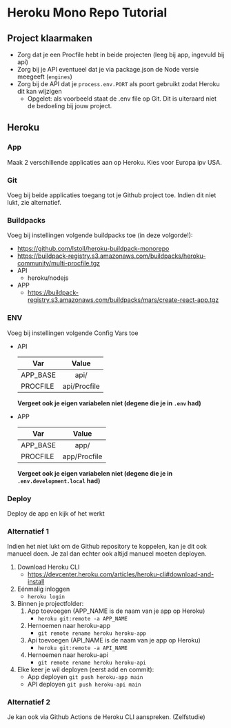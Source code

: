 # Heroku Mono Repo Tutorial

## Project klaarmaken

- Zorg dat je een Procfile hebt in beide projecten (leeg bij app, ingevuld bij api)
- Zorg bij je API eventueel dat je via package.json de Node versie meegeeft (`engines`)
- Zorg bij de API dat je `process.env.PORT` als poort gebruikt zodat Heroku dit kan wijzigen
  - Opgelet: als voorbeeld staat de .env file op Git. Dit is uiteraard niet de bedoeling bij jouw project.

## Heroku

### App

Maak 2 verschillende applicaties aan op Heroku. Kies voor Europa ipv USA.

### Git

Voeg bij beide applicaties toegang tot je Github project toe.
Indien dit niet lukt, zie alternatief.

### Buildpacks

Voeg bij instellingen volgende buildpacks toe (in deze volgorde!):

- https://github.com/lstoll/heroku-buildpack-monorepo
- https://buildpack-registry.s3.amazonaws.com/buildpacks/heroku-community/multi-procfile.tgz
- API
  - heroku/nodejs
- APP
  - https://buildpack-registry.s3.amazonaws.com/buildpacks/mars/create-react-app.tgz

### ENV

Voeg bij instellingen volgende Config Vars toe

- API

  | Var      |    Value     |
  | -------- | :----------: |
  | APP_BASE |     api/     |
  | PROCFILE | api/Procfile |

  **Vergeet ook je eigen variabelen niet (degene die je in `.env` had)**

- APP

  | Var      |    Value     |
  | -------- | :----------: |
  | APP_BASE |     app/     |
  | PROCFILE | app/Procfile |

  **Vergeet ook je eigen variabelen niet (degene die je in `.env.development.local` had)**

### Deploy

Deploy de app en kijk of het werkt

### Alternatief 1

Indien het niet lukt om de Github repository te koppelen, kan je dit ook manueel doen. Je zal dan echter ook altijd manueel moeten deployen.

1. Download Heroku CLI
   * https://devcenter.heroku.com/articles/heroku-cli#download-and-install
2. Eénmalig inloggen 
   * `heroku login`
3. Binnen je projectfolder:
   1. App toevoegen (APP_NAME is de naam van je app op Heroku)
      * `heroku git:remote -a APP_NAME`
   2. Hernoemen naar heroku-app
      *  `git remote rename heroku heroku-app`
   3. Api toevoegen (API_NAME is de naam van je app op Heroku)
      * `heroku git:remote -a API_NAME`
   4. Hernoemen naar heroku-api
      *  `git remote rename heroku heroku-api`
4. Elke keer je wil deployen (eerst add en commit):
   * App deployen `git push heroku-app main`
   * API deployen `git push heroku-api main`


### Alternatief 2

Je kan ook via Github Actions de Heroku CLI aanspreken. (Zelfstudie)
